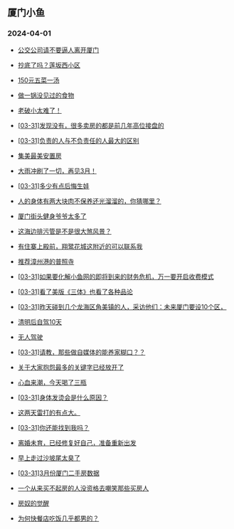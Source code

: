 ## 厦门小鱼 
### 2024-04-01

+ [公交公司请不要逼人离开厦门](http://bbs.xmfish.com/read-htm-tid-18168679.html)

+ [抄底了吗？莲坂西小区](http://bbs.xmfish.com/read-htm-tid-18168716.html)

+ [150元五菜一汤](http://bbs.xmfish.com/read-htm-tid-18168723.html)

+ [做一锅没见过的食物](http://bbs.xmfish.com/read-htm-tid-18168586.html)

+ [老破小太难了！](http://bbs.xmfish.com/read-htm-tid-18168761.html)

+ [[03-31]发现没有，很多卖房的都是前几年高位接盘的](http://bbs.xmfish.com/read-htm-tid-18168809.html)

+ [[03-31]负责的人与不负责任的人最大的区别](http://bbs.xmfish.com/read-htm-tid-18168553.html)

+ [集美最美安置房](http://bbs.xmfish.com/read-htm-tid-18168710.html)

+ [大雨冲刷了一切，再见3月！](http://bbs.xmfish.com/read-htm-tid-18168741.html)

+ [[03-31]多少有点后悔生娃](http://bbs.xmfish.com/read-htm-tid-18168779.html)

+ [人的身体有两大块肉不保养还光溜溜的，你猜哪里？](http://bbs.xmfish.com/read-htm-tid-18168565.html)

+ [厦门街头健身爷爷太多了](http://bbs.xmfish.com/read-htm-tid-18168824.html)

+ [这海边排污管是不是很大煞风景？](http://bbs.xmfish.com/read-htm-tid-18168901.html)

+ [有住寨上殿前，翔鹭花城这附近的可以联系我](http://bbs.xmfish.com/read-htm-tid-18168808.html)

+ [推荐漳州港的普照寺](http://bbs.xmfish.com/read-htm-tid-18168906.html)

+ [[03-31]如果要化解小鱼网的即将到来的财务危机，万一要开启收费模式](http://bbs.xmfish.com/read-htm-tid-18168712.html)

+ [[03-31]看了美版《三体》也看了各种品论](http://bbs.xmfish.com/read-htm-tid-18168790.html)

+ [[03-31]昨天碰到几个龙海区角美镇的人，采访他们：未来厦门要设10个区，](http://bbs.xmfish.com/read-htm-tid-18168892.html)

+ [清明后自驾10天](http://bbs.xmfish.com/read-htm-tid-18168854.html)

+ [无人驾驶](http://bbs.xmfish.com/read-htm-tid-18168846.html)

+ [[03-31]请教，那些做自媒体的能养家糊口？？](http://bbs.xmfish.com/read-htm-tid-18168955.html)

+ [关于大家抱怨最多的关键字已经放开了](http://bbs.xmfish.com/read-htm-tid-18169016.html)

+ [心血来潮，今天喝了三瓶](http://bbs.xmfish.com/read-htm-tid-18168975.html)

+ [[03-31]身体发烫会是什么原因？](http://bbs.xmfish.com/read-htm-tid-18168870.html)

+ [这两天雷打的有点大。](http://bbs.xmfish.com/read-htm-tid-18168939.html)

+ [[03-31]你还能找到我吗？](http://bbs.xmfish.com/read-htm-tid-18168919.html)

+ [离婚未育，已经修复好自己，准备重新出发](http://bbs.xmfish.com/read-htm-tid-18169023.html)

+ [早上走过沙坡尾太臭了](http://bbs.xmfish.com/read-htm-tid-18169047.html)

+ [[03-31]3月份厦门二手房数据](http://bbs.xmfish.com/read-htm-tid-18169006.html)

+ [一个从来买不起房的人没资格去嘲笑那些买房人](http://bbs.xmfish.com/read-htm-tid-18169134.html)

+ [房奴的觉醒](http://bbs.xmfish.com/read-htm-tid-18169258.html)

+ [为何快餐店吃饭几乎都男的？](http://bbs.xmfish.com/read-htm-tid-18169219.html)

